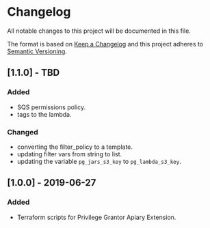 # Changelog
All notable changes to this project will be documented in this file.

The format is based on [Keep a Changelog](http://keepachangelog.com/en/1.0.0/) and this project adheres to [Semantic Versioning](http://semver.org/spec/v2.0.0.html).

## [1.1.0] - TBD
### Added
- SQS permissions policy.
- tags to the lambda.

### Changed
- converting the filter_policy to a template.
- updating filter vars from string to list.
- updating the variable `pg_jars_s3_key` to `pg_lambda_s3_key`.

## [1.0.0] - 2019-06-27
### Added
- Terraform scripts for Privilege Grantor Apiary Extension.
